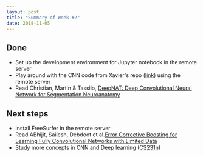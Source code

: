 ```yaml
---
layout: post
title: "Summary of Week #2"
date: 2018-11-05
---
```


## Done

* Set up the development environment for Jupyter notebook in the remote server
* Play around with the CNN code from Xavier's repo ([link](https://github.com/xbresson/CE7454_2018)) using the remote server
* Read Christian, Martin & Tassilo, [DeepNAT: Deep Convolutional Neural Network for Segmentation Neuroanatomy](https://arxiv.org/abs/1702.08192)



## Next steps

* Install FreeSurfer in the remote server
* Read ABhijit, Sailesh, Debdoot et al.[Error Corrective Boosting for Learning Fully Convolutional Networks with Limited Data](https://arxiv.org/abs/1705.00938)
* Study more concepts in CNN and Deep learning ([CS231n](https://www.youtube.com/playlist?list=PL3FW7Lu3i5JvHM8ljYj-zLfQRF3EO8sYv))
